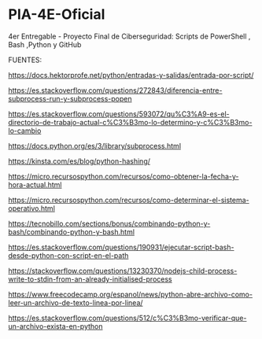 # PIA-4E-Oficial
4er Entregable - Proyecto Final de Ciberseguridad: Scripts de PowerShell , Bash ,Python y GitHub 

FUENTES: 

https://docs.hektorprofe.net/python/entradas-y-salidas/entrada-por-script/

https://es.stackoverflow.com/questions/272843/diferencia-entre-subprocess-run-y-subprocess-popen

https://es.stackoverflow.com/questions/593072/qu%C3%A9-es-el-directorio-de-trabajo-actual-c%C3%B3mo-lo-determino-y-c%C3%B3mo-lo-cambio

https://docs.python.org/es/3/library/subprocess.html

https://kinsta.com/es/blog/python-hashing/

https://micro.recursospython.com/recursos/como-obtener-la-fecha-y-hora-actual.html

https://micro.recursospython.com/recursos/como-determinar-el-sistema-operativo.html

https://tecnobillo.com/sections/bonus/combinando-python-y-bash/combinando-python-y-bash.html

https://es.stackoverflow.com/questions/190931/ejecutar-script-bash-desde-python-con-script-en-el-path

https://stackoverflow.com/questions/13230370/nodejs-child-process-write-to-stdin-from-an-already-initialised-process

https://www.freecodecamp.org/espanol/news/python-abre-archivo-como-leer-un-archivo-de-texto-linea-por-linea/

https://es.stackoverflow.com/questions/512/c%C3%B3mo-verificar-que-un-archivo-exista-en-python
